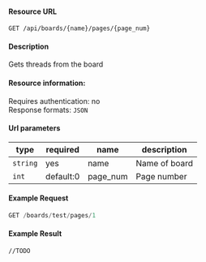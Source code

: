 #### Resource URL
`GET /api/boards/{name}/pages/{page_num}`

#### Description
  Gets threads from the board

#### Resource information:
  Requires authentication: no  
  Response formats: `JSON`


#### Url parameters
| type     | required           | name                 | description
|----------|--------------------|----------------------|-------------
| `string` | yes                | name                 | Name of board
| `int`    | default:0          | page_num             | Page number


#### Example Request
```javascript
GET /boards/test/pages/1
```

#### Example Result
```
//TODO
```